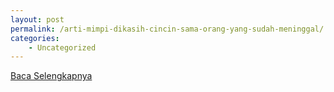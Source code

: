 ```yaml
---
layout: post
permalink: /arti-mimpi-dikasih-cincin-sama-orang-yang-sudah-meninggal/
categories:
    - Uncategorized
---
```


[Baca Selengkapnya](/02)